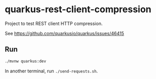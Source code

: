 # quarkus-rest-client-compression

Project to test REST client HTTP compression.

See https://github.com/quarkusio/quarkus/issues/46415

## Run

```sh
./mvnw quarkus:dev
```

In another terminal, run `./send-requests.sh`.
